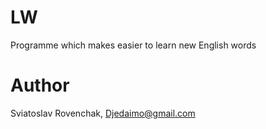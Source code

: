 # LW
Programme which makes easier to learn new English words

# Author
Sviatoslav Rovenchak, Djedaimo@gmail.com
